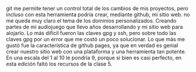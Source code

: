 git me permite tener un control total de los cambios de mis proyectos, pero incluso con esta herramienta podría crear, mediante github, mi sitio web.
no me queda muy claro el tema de los dominios personalizados.
Creando partes de mi audiojuego que llevo años desarrollando y mi sitio web para alojarlo.
Lo más difícil fueron las claves gpg y ssh, pero sobre todo las claves gpg por un error que me costó un poco solucionar.
Lo que más me gustó fue la característica de github pages, ya que en verdad es genial crear nuestro sitio web con una plataforma y una herramienta tan potente.
En una escala del 1 al 10 le pondría 9, porque si bien es casi perfecto, en esta edición faltó los recursos de la clase 5.